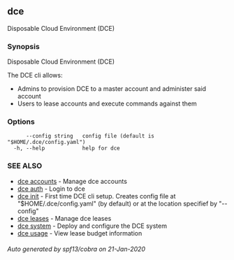## dce

Disposable Cloud Environment (DCE)

### Synopsis

Disposable Cloud Environment (DCE) 

  The DCE cli allows:

  - Admins to provision DCE to a master account and administer said account
  - Users to lease accounts and execute commands against them

### Options

```
      --config string   config file (default is "$HOME/.dce/config.yaml")
  -h, --help            help for dce
```

### SEE ALSO

* [dce accounts](dce_accounts.md)	 - Manage dce accounts
* [dce auth](dce_auth.md)	 - Login to dce
* [dce init](dce_init.md)	 - First time DCE cli setup. Creates config file at "$HOME/.dce/config.yaml" (by default) or at the location specifief by "--config"
* [dce leases](dce_leases.md)	 - Manage dce leases
* [dce system](dce_system.md)	 - Deploy and configure the DCE system
* [dce usage](dce_usage.md)	 - View lease budget information

###### Auto generated by spf13/cobra on 21-Jan-2020

